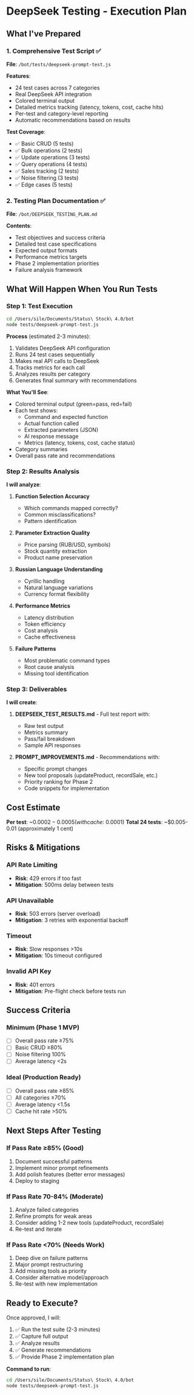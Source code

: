 # DeepSeek Testing - Execution Plan

## What I've Prepared

### 1. Comprehensive Test Script ✅
**File**: `/bot/tests/deepseek-prompt-test.js`

**Features**:
- 24 test cases across 7 categories
- Real DeepSeek API integration
- Colored terminal output
- Detailed metrics tracking (latency, tokens, cost, cache hits)
- Per-test and category-level reporting
- Automatic recommendations based on results

**Test Coverage**:
- ✅ Basic CRUD (5 tests)
- ✅ Bulk operations (2 tests)
- ✅ Update operations (3 tests)
- ✅ Query operations (4 tests)
- ✅ Sales tracking (2 tests)
- ✅ Noise filtering (3 tests)
- ✅ Edge cases (5 tests)

### 2. Testing Plan Documentation ✅
**File**: `/bot/DEEPSEEK_TESTING_PLAN.md`

**Contents**:
- Test objectives and success criteria
- Detailed test case specifications
- Expected output formats
- Performance metrics targets
- Phase 2 implementation priorities
- Failure analysis framework

## What Will Happen When You Run Tests

### Step 1: Test Execution
```bash
cd /Users/sile/Documents/Status\ Stock\ 4.0/bot
node tests/deepseek-prompt-test.js
```

**Process** (estimated 2-3 minutes):
1. Validates DeepSeek API configuration
2. Runs 24 test cases sequentially
3. Makes real API calls to DeepSeek
4. Tracks metrics for each call
5. Analyzes results per category
6. Generates final summary with recommendations

**What You'll See**:
- Colored terminal output (green=pass, red=fail)
- Each test shows:
  - Command and expected function
  - Actual function called
  - Extracted parameters (JSON)
  - AI response message
  - Metrics (latency, tokens, cost, cache status)
- Category summaries
- Overall pass rate and recommendations

### Step 2: Results Analysis

**I will analyze**:
1. **Function Selection Accuracy**
   - Which commands mapped correctly?
   - Common misclassifications?
   - Pattern identification

2. **Parameter Extraction Quality**
   - Price parsing (RUB/USD, symbols)
   - Stock quantity extraction
   - Product name preservation

3. **Russian Language Understanding**
   - Cyrillic handling
   - Natural language variations
   - Currency format flexibility

4. **Performance Metrics**
   - Latency distribution
   - Token efficiency
   - Cost analysis
   - Cache effectiveness

5. **Failure Patterns**
   - Most problematic command types
   - Root cause analysis
   - Missing tool identification

### Step 3: Deliverables

**I will create**:
1. **DEEPSEEK_TEST_RESULTS.md** - Full test report with:
   - Raw test output
   - Metrics summary
   - Pass/fail breakdown
   - Sample API responses

2. **PROMPT_IMPROVEMENTS.md** - Recommendations with:
   - Specific prompt changes
   - New tool proposals (updateProduct, recordSale, etc.)
   - Priority ranking for Phase 2
   - Code snippets for implementation

## Cost Estimate

**Per test**: ~$0.0002-0.0005 (with cache: ~$0.0001)
**Total 24 tests**: ~$0.005-0.01 (approximately 1 cent)

## Risks & Mitigations

### API Rate Limiting
- **Risk**: 429 errors if too fast
- **Mitigation**: 500ms delay between tests

### API Unavailable
- **Risk**: 503 errors (server overload)
- **Mitigation**: 3 retries with exponential backoff

### Timeout
- **Risk**: Slow responses >10s
- **Mitigation**: 10s timeout configured

### Invalid API Key
- **Risk**: 401 errors
- **Mitigation**: Pre-flight check before tests run

## Success Criteria

### Minimum (Phase 1 MVP)
- [ ] Overall pass rate ≥75%
- [ ] Basic CRUD ≥80%
- [ ] Noise filtering 100%
- [ ] Average latency <2s

### Ideal (Production Ready)
- [ ] Overall pass rate ≥85%
- [ ] All categories ≥70%
- [ ] Average latency <1.5s
- [ ] Cache hit rate >50%

## Next Steps After Testing

### If Pass Rate ≥85% (Good)
1. Document successful patterns
2. Implement minor prompt refinements
3. Add polish features (better error messages)
4. Deploy to staging

### If Pass Rate 70-84% (Moderate)
1. Analyze failed categories
2. Refine prompts for weak areas
3. Consider adding 1-2 new tools (updateProduct, recordSale)
4. Re-test and iterate

### If Pass Rate <70% (Needs Work)
1. Deep dive on failure patterns
2. Major prompt restructuring
3. Add missing tools as priority
4. Consider alternative model/approach
5. Re-test with new implementation

## Ready to Execute?

Once approved, I will:
1. ✅ Run the test suite (2-3 minutes)
2. ✅ Capture full output
3. ✅ Analyze results
4. ✅ Generate recommendations
5. ✅ Provide Phase 2 implementation plan

**Command to run**:
```bash
cd /Users/sile/Documents/Status\ Stock\ 4.0/bot
node tests/deepseek-prompt-test.js
```
